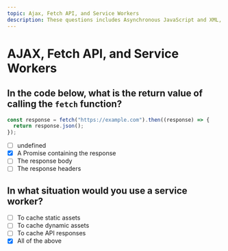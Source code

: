 ```yaml
---
topic: Ajax, Fetch API, and Service Workers
description: These questions includes Asynchronous JavaScript and XML, Fetch API, and Service Workers.
---
```


# AJAX, Fetch API, and Service Workers

## In the code below, what is the return value of calling the  `fetch` function?

```javascript
const response = fetch("https://example.com").then((response) => {
  return response.json();
});
```

- [ ] undefined
- [x] A Promise containing the response
- [ ] The response body
- [ ] The response headers

## In what situation would you use a service worker?

- [ ] To cache static assets
- [ ] To cache dynamic assets
- [ ] To cache API responses
- [x] All of the above
